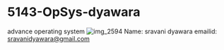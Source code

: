 # 5143-OpSys-dyawara
advance operating system
![img_2594](https://cloud.githubusercontent.com/assets/16826394/12495867/cf3a9976-c057-11e5-8a0a-7d9261535221.JPG)
Name: sravani dyawara
emailid: sravanidyawara@gmail.com
